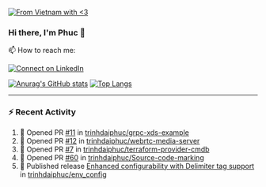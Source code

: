 [![From Vietnam with <3](https://raw.githubusercontent.com/webuild-community/badge/master/svg/love.svg)](https://webuild.community)

### Hi there, I'm Phuc 👋

📫 How to reach me:

[![Connect on LinkedIn](https://img.shields.io/badge/--linkedin?label=LinkedIn&logo=LinkedIn&style=social)](https://www.linkedin.com/in/trinh-dai-phuc/)


[![Anurag's GitHub stats](https://phuc-github-readme-stats.vercel.app/api?username=trinhdaiphuc&count_private=true&show_icons=true&theme=synthwave)](https://github.com/anuraghazra/github-readme-stats)
[![Top Langs](https://phuc-github-readme-stats.vercel.app/api/top-langs/?username=trinhdaiphuc&theme=synthwave&show_icons=true&layout=compact&langs_count=8&hide=html,css,scss,less,handlebars,ejs)](https://github.com/anuraghazra/github-readme-stats)


---

### :zap: Recent Activity

<!--START_SECTION:activity-->
1. 💪 Opened PR [#11](https://github.com/trinhdaiphuc/grpc-xds-example/pull/11) in [trinhdaiphuc/grpc-xds-example](https://github.com/trinhdaiphuc/grpc-xds-example)
2. 💪 Opened PR [#12](https://github.com/trinhdaiphuc/webrtc-media-server/pull/12) in [trinhdaiphuc/webrtc-media-server](https://github.com/trinhdaiphuc/webrtc-media-server)
3. 💪 Opened PR [#7](https://github.com/trinhdaiphuc/terraform-provider-cmdb/pull/7) in [trinhdaiphuc/terraform-provider-cmdb](https://github.com/trinhdaiphuc/terraform-provider-cmdb)
4. 💪 Opened PR [#60](https://github.com/trinhdaiphuc/Source-code-marking/pull/60) in [trinhdaiphuc/Source-code-marking](https://github.com/trinhdaiphuc/Source-code-marking)
5. 🚀 Published release [Enhanced configurability with Delimiter tag support](https://github.com/trinhdaiphuc/env_config/releases/tag/v0.2.0) in [trinhdaiphuc/env_config](https://github.com/trinhdaiphuc/env_config)
<!--END_SECTION:activity-->

